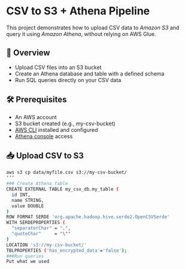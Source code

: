 # CSV to S3 + Athena Pipeline

This project demonstrates how to upload CSV data to *Amazon S3* and query it using *Amazon Athena*, without relying on AWS Glue.  

## 🚀 Overview
- Upload CSV files into an S3 bucket  
- Create an Athena database and table with a defined schema  
- Run SQL queries directly on your CSV data  

## 🛠 Prerequisites
- An AWS account  
- S3 bucket created (e.g., my-csv-bucket)  
- [AWS CLI](https://docs.aws.amazon.com/cli/latest/userguide/getting-started-install.html) installed and configured  
- [Athena console](https://console.aws.amazon.com/athena/) access  

## 📥 Upload CSV to S3
```bash
aws s3 cp data/myfile.csv s3://my-csv-bucket/
‘’’
### Create Athena table
CREATE EXTERNAL TABLE my_csv_db.my_table (
  id INT,
  name STRING,
  value DOUBLE
)
ROW FORMAT SERDE 'org.apache.hadoop.hive.serde2.OpenCSVSerde'
WITH SERDEPROPERTIES (
  "separatorChar" = ",",
  "quoteChar"     = "\""
)
LOCATION 's3://my-csv-bucket/'
TBLPROPERTIES ('has_encrypted_data'='false');
###Run queries
Put what we used
